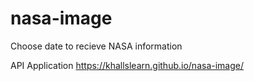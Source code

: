 # nasa-image
Choose date to recieve NASA information


API Application
https://khallslearn.github.io/nasa-image/
